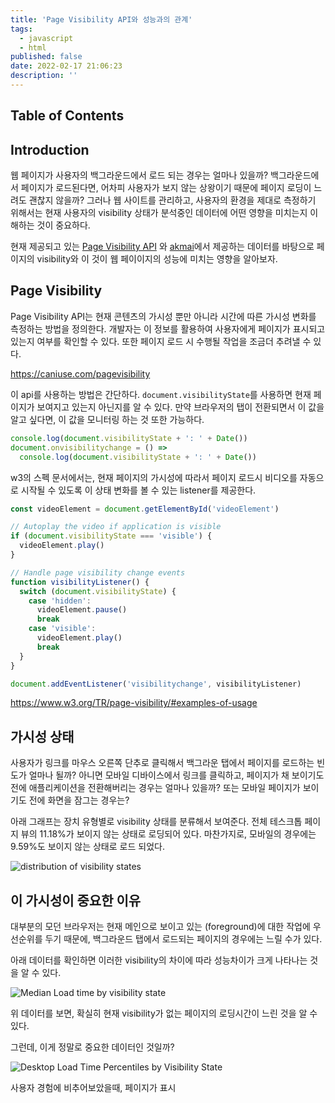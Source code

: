```yaml
---
title: 'Page Visibility API와 성능과의 관계'
tags:
  - javascript
  - html
published: false
date: 2022-02-17 21:06:23
description: ''
---
```


## Table of Contents

## Introduction

웹 페이지가 사용자의 백그라운드에서 로드 되는 경우는 얼마나 있을까? 백그라운드에서 페이지가 로드된다면, 어차피 사용자가 보지 않는 상왕이기 때문에 페이지 로딩이 느려도 괜찮지 않을까? 그러나 웹 사이트를 관리하고, 사용자의 환경을 제대로 측정하기 위해서는 현재 사용자의 visibility 상태가 분석중인 데이터에 어떤 영향을 미치는지 이해하는 것이 중요하다.

현재 제공되고 있는 [Page Visibility API](https://w3c.github.io/page-visibility) 와 [akmai](https://www.akamai.com/products/mpulse-real-user-monitoring)에서 제공하는 데이터를 바탕으로 페이지의 visibility와 이 것이 웹 페이이지의 성능에 미치는 영향을 알아보자.

## Page Visibility

Page Visibility API는 현재 콘텐츠의 가시성 뿐만 아니라 시간에 따른 가시성 변화를 측정하는 방법을 정의한다. 개발자는 이 정보를 활용하여 사용자에게 페이지가 표시되고 있는지 여부를 확인할 수 있다. 또한 페이지 로드 시 수행될 작업을 조금더 추려낼 수 있다.

https://caniuse.com/pagevisibility

이 api를 사용하는 방법은 간단하다. `document.visibilityState`를 사용하면 현재 페이지가 보여지고 있는지 아닌지를 알 수 있다. 만약 브라우저의 탭이 전환되면서 이 값을 알고 싶다면, 이 값을 모니터링 하는 것 또한 가능하다.

```javascript
console.log(document.visibilityState + ': ' + Date())
document.onvisibilitychange = () =>
  console.log(document.visibilityState + ': ' + Date())
```

w3의 스펙 문서에서는, 현재 페이지의 가시성에 따라서 페이지 로드시 비디오를 자동으로 시작될 수 있도록 이 상태 변화를 볼 수 있는 listener를 제공한다.

```javascript
const videoElement = document.getElementById('videoElement')

// Autoplay the video if application is visible
if (document.visibilityState === 'visible') {
  videoElement.play()
}

// Handle page visibility change events
function visibilityListener() {
  switch (document.visibilityState) {
    case 'hidden':
      videoElement.pause()
      break
    case 'visible':
      videoElement.play()
      break
  }
}

document.addEventListener('visibilitychange', visibilityListener)
```

https://www.w3.org/TR/page-visibility/#examples-of-usage

## 가시성 상태

사용자가 링크를 마우스 오른쪽 단추로 클릭해서 백그라운 탭에서 페이지를 로드하는 빈도가 얼마나 될까? 아니면 모바일 디바이스에서 링크를 클릭하고, 페이지가 채 보이기도 전에 애플리케이션을 전환해버리는 경우는 얼마나 있을까? 또는 모바일 페이지가 보이기도 전에 화면을 잠그는 경우는?

아래 그래프는 장치 유형별로 visibility 상태를 분류해서 보여준다. 전체 테스크톱 페이지 뷰의 11.18%가 보이지 않는 상태로 로딩되어 있다. 마찬가지로, 모바일의 경우에는 9.59%도 보이지 않는 상태로 로드 되었다.

![distribution of visibility states](https://calendar.perfplanet.com/images/2021/paul/image8.jpg)

## 이 가시성이 중요한 이유

대부분의 모던 브라우저는 현재 메인으로 보이고 있는 (foreground)에 대한 작업에 우선순위를 두기 때문에, 백그라운드 탭에서 로드되는 페이지의 경우에는 느릴 수가 있다.

아래 데이터를 확인하면 이러한 visibility의 차이에 따라 성능차이가 크게 나타나는 것을 알 수 있다.

![Median Load time by visibility state](https://calendar.perfplanet.com/images/2021/paul/image1.jpg)

위 데이터를 보면, 확실히 현재 visibility가 없는 페이지의 로딩시간이 느린 것을 알 수 있다.

그런데, 이게 정말로 중요한 데이터인 것일까?

![Desktop Load Time Percentiles by Visibility State](https://calendar.perfplanet.com/images/2021/paul/image2.jpg)

사용자 경험에 비추어보았을때, 페이지가 표시
